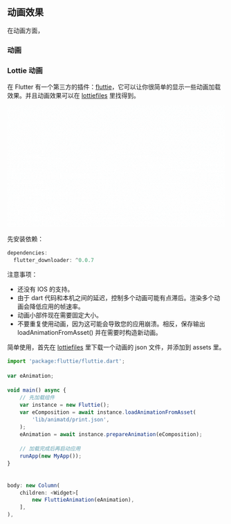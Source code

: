 
## 动画效果
在动画方面，

### 动画


### Lottie 动画
在 Flutter 有一个第三方的插件：[fluttie](https://pub.flutter-io.cn/packages/fluttie)，它可以让你很简单的显示一些动画加载效果。并且动画效果可以在 [lottiefiles](https://www.lottiefiles.com/) 里找得到。

![no-shadow](/../../image/20180703104430.gif)

先安装依赖：

```js
dependencies:
  flutter_downloader: ^0.0.7
```

注意事项：
- 还没有 IOS 的支持。
- 由于 dart 代码和本机之间的延迟，控制多个动画可能有点滞后。渲染多个动画会降低应用的帧速率。
- 动画小部件现在需要固定大小。
- 不要重复使用动画，因为这可能会导致您的应用崩溃。相反，保存输出 loadAnimationFromAsset() 并在需要时构造新动画。


简单使用，首先在 [lottiefiles](https://www.lottiefiles.com/) 里下载一个动画的 json 文件，并添加到 assets 里。

```js
import 'package:fluttie/fluttie.dart';

var eAnimation;

void main() async {
    // 先加载组件
    var instance = new Fluttie();
    var eComposition = await instance.loadAnimationFromAsset(
        'lib/animatd/print.json',
    );
    eAnimation = await instance.prepareAnimation(eComposition);

    // 加载完成后再启动应用
    runApp(new MyApp());
}


body: new Column(
    children: <Widget>[
        new FluttieAnimation(eAnimation),
    ],
),
```
